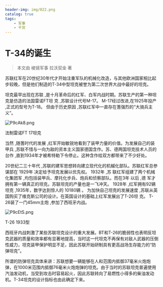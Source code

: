 ```yaml
---
header-img: img/022.png
catalog: true
tags:
    - 军事
    - 干货
---
```


# T-34的诞生 
> 本文由 棱镜军事 拉沃契金 著

苏联红军在20世纪30年代才开始注重军队的机械化改造，与其他欧洲国家相比起步较晚，但是他们制造的T-34中型坦克被誉为第二次世界大战中最好的坦克。

坦克最早出现在苏联 ,是十月革命后的红军、白军内战时期。苏联生产的第一种坦克是仿造的法国雷诺FT坦 克 ,苏联设计代号M-17。 M-17经过改进,在1925年投产 ,正式的型号为T-18。 但由于历史原因 ,苏联红军中一直存在蓍强烈的“大骑兵主义”。

![P9cAk8.png](https://s1.ax1x.com/2018/06/24/P9cAk8.png)

法制雷诺FT 17坦克

当然 ,随蓍时代的发展 ,红军开始敏锐地看到了装甲力量的价值。为发展自己的装甲兵 ,苏联不惜与一向为敌的资本主义国家德国含作。苏、德两国坦克技术人员的台作 ,直到1934年才被希特勒下令停止。这种含作给双方都带来了不少好处。

20世纪二三十年代 ,苏联的建军思想转向建立现代化的机槭化部队。苏联红军总参谋部在 1929年 决定给予坦克发展以优先权。 1932年 ,苏 联红军组建了两个机械化集团军 ,均包括装甲兵、摩托化步兵、炮兵和侦察部队。而在3年 以后 ,德 军才拥有第一辆真正的坦克。苏联坦克的产量也是一飞冲天。 1928年 ,红军拥有92辆坦克 ,1935年，数字达到惊人的 10180辆 。
为加快自己坦克的发展速度 ,苏联从英国购买了维克斯公司的设计。在英国设计的基础上红军发展出了T-26坦 克。 T-26装了一门45mm主炮 ,参加了西班牙内战。

![P9cEtS.png](https://s1.ax1x.com/2018/06/24/P9cEtS.png)

T-26 1933型

西班牙内战刺激了某些苏联坦克设计的重大发展。BT和T-26的脆弱性也表明反坦克武器的质量和效率都有显著地提高，当时这一代坦克不再保有对敌人武器的压倒性威力，坦克装甲保护明显不足，因此苏联开始研制具有更高战场生存能力的“防弹坦克”。

所谓的防弹坦克具体来讲：苏联想要一辆能够在人和范围内抵御37毫米火炮炮弹，在1000米范围内抵御76毫米火炮炮弹的坦克。由于当时的苏联坦克普遍使用汽油发动机，当受到攻击时容易起火，因此苏联转向了易燃性小得多的柴油发动机。T-34坦克的设计指标也由此确定下来。